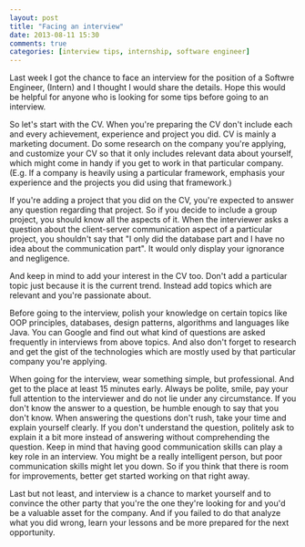 ```yaml
---
layout: post
title: "Facing an interview"
date: 2013-08-11 15:30
comments: true
categories: [interview tips, internship, software engineer]
---
```


Last week I got the chance to face an interview for the position of a Softwre Engineer, (Intern)  and I thought I would share the details. Hope this would be helpful for anyone who is looking for some tips before going to an interview.

So let's start with the CV. When you're preparing the CV don't include each and every achievement, experience and project you did. CV is mainly a marketing document. Do some research on the company you're applying, and customize your CV so that it only includes relevant data about yourself, which might come in handy if you get to work in that particular company. (E.g. If a company is heavily using a particular framework, emphasis your experience and the projects you did using that framework.)

If you're adding a project that you did on the CV, you're expected to answer any question regarding that project. So if you decide to include a group project, you should know all the aspects of it. When the interviewer asks a question about the client-server communication aspect of a particular project, you shouldn't say that "I only did the database part and I have no idea about the communication part". It would only display your ignorance and negligence.

And keep in mind to add your interest in the CV too. Don't add a particular topic just because it is the current trend. Instead add topics which are relevant and you're passionate about. 

Before going to the interview, polish your knowledge on certain topics like OOP principles, databases, design patterns, algorithms and languages like Java. You can Google and find out what kind of questions are asked frequently in interviews from above topics. And also don't forget to research and get the gist of the technologies which are mostly used by that particular company you're applying. 

When going for the interview, wear something simple, but professional. And get to the place at least 15 minutes early. Always be polite, smile, pay your full attention to the interviewer and do not lie under any circumstance. If you don't know the answer to a question, be humble enough to say that you don't know. When answering the questions don't rush, take your time and explain yourself clearly. If you don't understand the question, politely ask to explain it a bit more instead of answering without comprehending the question. Keep in mind that having good communication skills can play a key role in an interview. You might be a really intelligent person, but poor communication skills might let you down. So if you think that there is room for improvements, better get started working on that right away.

Last but not least, and interview is a chance to market yourself and to convince the other party that you're the one they're looking for and you'd be  a valuable asset for the company. And if you failed to do that analyze what you did wrong, learn your lessons and be more prepared for the next opportunity.